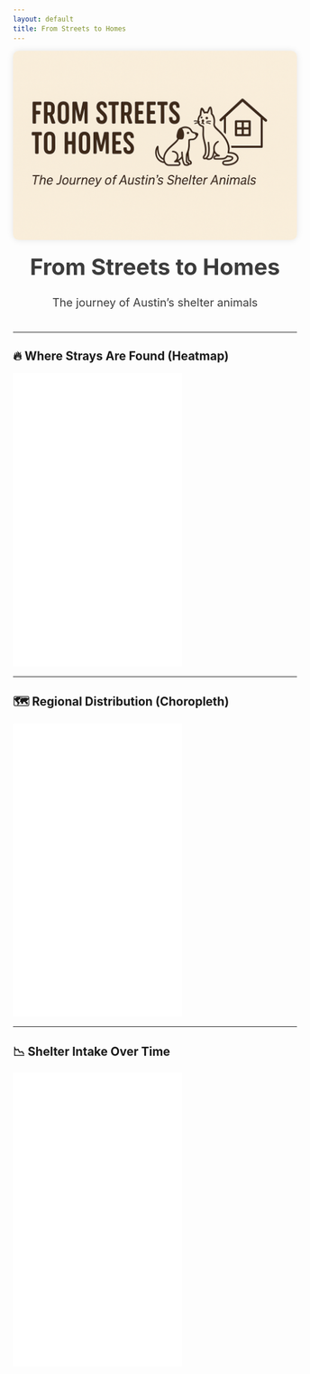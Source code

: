 ```yaml
---
layout: default
title: From Streets to Homes
---
```


<div class="container">
  <!-- Hero Section -->
  <div style="text-align: center; margin-bottom: 40px;">
    <img src="assets/cover.png" alt="Cover" style="width: 100%; max-height: 420px; object-fit: cover; border-radius: 10px; box-shadow: 0 0 12px rgba(0,0,0,0.1);" />
    <h1 style="font-size: 40px; margin-top: 20px; color: #3C3C3C;">From Streets to Homes</h1>
    <p style="font-size: 20px; color: #3C3C3C;">The journey of Austin’s shelter animals</p>
  </div>

  <hr />

  <h2 id="where-strays-are-found-heatmap">🔥 Where Strays Are Found (Heatmap)</h2>
  <iframe src="assets/heatmap_final.html" height="520" frameborder="0"></iframe>

  <hr />

  <h2 id="regional-distribution-choropleth">🗺️ Regional Distribution (Choropleth)</h2>
  <iframe src="assets/choropleth_yellow_to_blue.html" height="520" frameborder="0"></iframe>

  <hr />

  <h2 id="shelter-intake-over-time">📉 Shelter Intake Over Time</h2>
  <iframe src="assets/monthly_intake.html" height="520" frameborder="0"></iframe>
</div>
